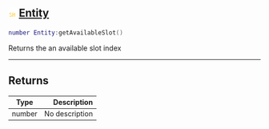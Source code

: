 ## ![shared](.gitbook/assets/shared.png) [Entity](home/Entity)



```lua
number Entity:getAvailableSlot()
```

Returns the an available slot index


------
## Returns

| Type   | Description |
| ------ | ----------: |
| number | No description |

